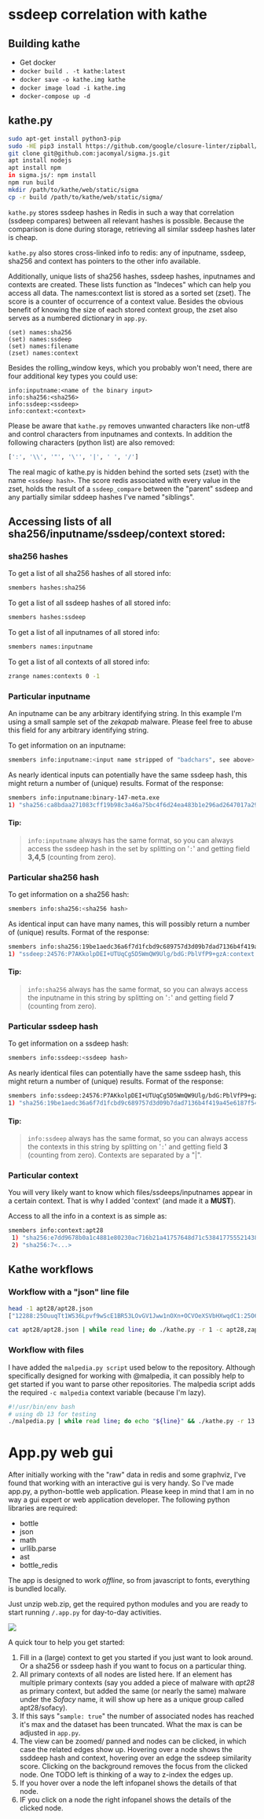 # ssdeep correlation with kathe

## Building kathe

 - Get docker
 - `docker build . -t kathe:latest`
 - `docker save -o kathe.img kathe`
 - `docker image load -i kathe.img`
 - `docker-compose up -d`

## kathe.py

```bash
sudo apt-get install python3-pip
sudo -HE pip3 install https://github.com/google/closure-linter/zipball/master
git clone git@github.com:jacomyal/sigma.js.git
apt install nodejs
apt install npm
in sigma.js/: npm install
npm run build
mkdir /path/to/kathe/web/static/sigma
cp -r build /path/to/kathe/web/static/sigma/
```

`kathe.py` stores ssdeep hashes in Redis in such a way that correlation (ssdeep compares) between all relevant hashes is possible. Because the comparison is done during storage, retrieving all similar ssdeep hashes later is cheap.

`kathe.py` also stores cross-linked info to redis: any of inputname, ssdeep, sha256 and context has pointers to the other info available.

Additionally, unique lists of sha256 hashes, ssdeep hashes, inputnames and contexts are created. These lists function as "Indeces" which can help you access all data. The names:context list is stored as a sorted set (zset). The score is a counter of occurrence of a context value. Besides the obvious benefit of knowing the size of each stored context group, the zset also serves as a numbered dictionary in `app.py`.

```
(set) names:sha256
(set) names:ssdeep
(set) names:filename
(zset) names:context
```

Besides the rolling_window keys, which you probably won't need, there are four additional key types you could use:

```
info:inputname:<name of the binary input>
info:sha256:<sha256>
info:ssdeep:<ssdeep>
info:context:<context>
```

 Please be aware that `kathe.py` removes unwanted characters like non-utf8 and control characters from inputnames and contexts. In addition the following characters (python list) are also removed:

```python
[':', '\\', '"', '\'', '|', ' ', '/']

```

The real magic of kathe.py is hidden behind the sorted sets (zset) with the name `<ssdeep hash>`. The  score redis associated with every value in the zset, holds the result of a `ssdeep_compare` between the "parent" ssdeep and any partially similar sddeep hashes I've named "siblings".

## Accessing lists of all sha256/inputname/ssdeep/context stored:


### sha256 hashes

To get a list of all sha256 hashes of all stored info:

```bash
smembers hashes:sha256
```

To get a list of all ssdeep hashes of all stored info:

```bash
smembers hashes:ssdeep
```

To get a list of all inputnames of all stored info:

```bash
smembers names:inputname
```

To get a list of all contexts of all stored info:

```bash
zrange names:contexts 0 -1
```

### Particular inputname

An inputname can be any arbitrary identifying string. In this example I'm using a small sample set of the *zekapab* malware. Please feel free to abuse this field for any arbitrary identifying string.

To get information on an inputname:

```bash
smembers info:inputname:<input name stripped of "badchars", see above>
```

As nearly identical inputs can potentially have the same ssdeep hash, this might return a number of (unique)
results. Format of the response:

```bash
smembers info:inputname:binary-147-meta.exe
1) "sha256:ca8bdaa271083cff19b98c3a46a75bc4f6d24ea483b1e296ad2647017a298e92:ssdeep:384:1gwH4hdaH5CLrowT7xprE4rUuUd989wRTp0W1u:V4XWuoUr8Hd989wRGW1u:context:apt28|zekapab"
```

#### Tip:

>   `info:inputname` always has the same format, so you can always access the ssdeep hash in the set by splitting on '`:`' and getting field **3,4,5** (counting from zero).

### Particular sha256 hash

To get information on a sha256 hash:

```bash
smembers info:sha256:<sha256 hash>
```

As identical input can have many names, this will possibly return a number of (unique) results. Format of the response:

```bash
smembers info:sha256:19be1aedc36a6f7d1fcbd9c689757d3d09b7dad7136b4f419a45e6187f54f772
1) "ssdeep:24576:P7AKkolpDEI+UTUqCg5D5WmQW9Ulg/bdG:PblVfP9+gzA:context:apt28|zekapab:inputname:1bcf064650aef06d83484d991bdf6750.virobj"
```

#### Tip:

> `info:sha256` always has the same format, so you can always access the inputname in this string by splitting on '`:`' and getting field **7** (counting from zero).


### Particular ssdeep hash

To get information on a ssdeep hash:

```bash
smembers info:ssdeep:<ssdeep hash>
```

As nearly identical files can potentially have the same ssdeep hash, this might return a number of (unique)
results. Format of the response:

```bash
smembers info:ssdeep:24576:P7AKkolpDEI+UTUqCg5D5WmQW9Ulg/bdG:PblVfP9+gzA
1) "sha256:19be1aedc36a6f7d1fcbd9c689757d3d09b7dad7136b4f419a45e6187f54f772:context:apt28|zekapab:inputname:1bcf064650aef06d83484d991bdf6750.virobj"
```

#### Tip:

>  `info:ssdeep` always has the same format, so you can always access the contexts in this string by splitting on '`:`' and getting field **3** (counting from zero). Contexts are separated by a "|". 

### Particular context

You will very likely want to know which files/ssdeeps/inputnames appear in a certain context. That is why I added 'context' (and made it a **MUST**).

Access to all the info in a context is as simple as:

```bash
smembers info:context:apt28
 1) "sha256:e7dd9678b0a1c4881e80230ac716b21a41757648d71c538417755521438576f6:ssdeep:24576:ybvZoVeeYPVvwrWmQFVHaf9P3lgtgZBJJw0OXjCVmXw11:ya6VHal3lgtgPJJw0OXuAXwv:inputname:codexgigas_b3086b4d99288d50585d4c07a3fdd0970a9843fc:inputcontext:apt28|zekapab"
 2) "sha256:7<...>
```

## Kathe workflows

### Workflow with a "json" line file


```bash
head -1 apt28/apt28.json 
["12288:25OuuqTt1WS36Lpvf9wScE1BR53LOvGV1Jww1nOXn+OCVOeXSVbHXwqdC1:25O6HVkpmSDBRBJJw0OXjCVmXw11", "12-033-1589(1).rar", "e53bd956c4ef79d54b4860e74c68e6d93a49008034afb42b092ea19344309914"]

cat apt28/apt28.json | while read line; do ./kathe.py -r 1 -c apt28,zap -j "${line}" ; done
```

### Workflow with files

I have added  the `malpedia.py script`  used below to the repository. Although specifically designed for working with @malpedia, it can possibly help to get started if you want to parse other repositories. The malpedia script adds the required `-c malpedia` context variable (because I'm lazy).

```bash
#!/usr/bin/env bash
# using db 13 for testing
./malpedia.py | while read line; do echo "${line}" && ./kathe.py -r 13 ${line};done
```

# App.py web gui

After initially working with the "raw" data in redis and some graphviz, I've found that working with an interactive gui is very handy. So I've made app.py, a python-bottle web application. Please keep in mind that I am in no way a gui expert or web application developer. The following python libraries are required:

- bottle
- json
- math
- urllib.parse
- ast
- bottle_redis

The app is designed to work *offline*, so from javascript to fonts, everything is bundled locally.

Just unzip web.zip, get the required python modules and you are ready to start running `/.app.py` for day-to-day activities.



![](gui.png)

A quick tour to help you get started:

1. Fill in a (large) context to get you started if you just want to look around. Or a sha256 or ssdeep hash if you want to focus on a particular thing.
2. All primary contexts of all nodes are listed here. If an element has multiple primary contexts (say you added a piece of malware with *apt28* as primary context, but added the same (or nearly the same) malware under the *Sofacy* name, it will show up here as a unique group called apt28/sofacy).
3. If this says "`sample: true`" the number of associated nodes has reached it's max and the dataset has been truncated. What the max is can be adjusted in `app.py`.
4. The view can be zoomed/ panned and nodes can be clicked, in which case the related edges show up. Hovering over a node shows the ssddeep hash and context, hovering over an edge the ssdeep similarity score. Clicking on the background removes the focus from the clicked node. One TODO left is thinking of a way to z-index the edges up.
5. If you hover over a node the left infopanel shows the details of that node.
6. IF you click on a node the right infopanel shows the details of the clicked node.
